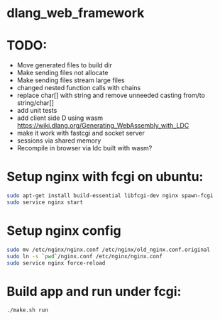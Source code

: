 # dlang_web_framework

# TODO:

* Move generated files to build dir
* Make sending files not allocate
* Make sending files stream large files
* changed nested function calls with chains
* replace char[] with string and remove unneeded casting from/to string/char[]
* add unit tests
* add client side D using wasm https://wiki.dlang.org/Generating_WebAssembly_with_LDC
* make it work with fastcgi and socket server
* sessions via shared memory
* Recompile in browser via ldc built with wasm?

# Setup nginx with fcgi on ubuntu:
```sh
sudo apt-get install build-essential libfcgi-dev nginx spawn-fcgi
sudo service nginx start
```
# Setup nginx config
```sh
sudo mv /etc/nginx/nginx.conf /etc/nginx/old_nginx.conf.original
sudo ln -s `pwd`/nginx.conf /etc/nginx/nginx.conf
sudo service nginx force-reload
```

# Build app and run under fcgi:
```sh
./make.sh run
```
